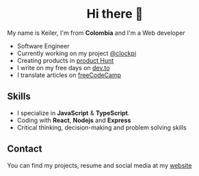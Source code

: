 <div align="center">
  <h1>Hi there 👋</h1>
</div>


My name is Keiler, I'm from **Colombia** and I'm a Web developer
- Software Engineer
- Currently working on my project [@clockpi](https://github.com/clockpi)
- Creating products in [product Hunt](https://www.producthunt.com/@reliek21)
- I write on my free days on [dev.to](https://dev.to/reliek21)
- I translate articles on [freeCodeCamp](https://www.freecodecamp.org/espanol/news/author/keilerguardo)

## Skills
- I specialize in **JavaScript** & **TypeScript**.
- Coding with **React**, **Nodejs** and **Express**
- Critical thinking, decision-making and problem solving skills

## Contact
You can find my projects, resume and social media at my [website](https://keilerguardo.tech/)
